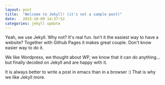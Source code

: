 ```yaml
---
layout: post
title:  "Welcome to Jekyll! (it's not a sample post)"
date:   2015-10-09 14:37:52
categories: jekyll update
---
```

Yeah, we use Jekyll. Why not? It's real fun. Isn't it the easiest way to have a website? Together with Github Pages it makes great couple. Don't know easier way to do it.

We like Wordpress, we thought about WP, we know that it can do anything... but finally decided on Jekyll and are happy with it.

It is always better to write a post in emacs than in a browser :) That is why we like Jekyll more.



